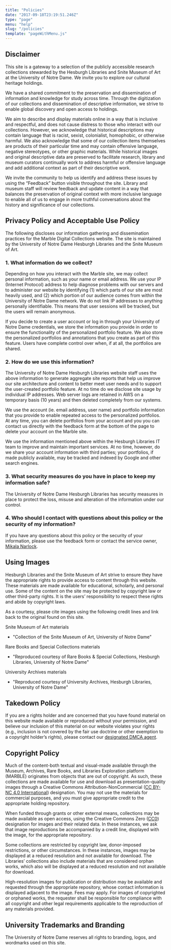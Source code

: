 ```yaml
---
title: "Policies"
date: "2017-09-18T23:19:51.246Z"
type: "page"
menu: "help"
slug: "/policies"
template: "pageWithMenu.js"
---
```

## Disclaimer
This site is a gateway to a selection of the publicly accessible research collections stewarded by the Hesburgh Libraries and Snite Museum of Art at the University of Notre Dame. We invite you to explore our cultural heritage holdings.

We have a shared commitment to the preservation and dissemination of information and knowledge for study across time. Through the digitization of our collections and dissemination of descriptive information, we strive to enable global discovery and open access to holdings.

We aim to describe and display materials online in a way that is inclusive and respectful, and does not cause distress to those who interact with our collections. However, we acknowledge that historical descriptions may contain language that is racist, sexist, colonialist, homophobic, or otherwise harmful. We also acknowledge that some of our collection items themselves are products of their particular time and may contain offensive language, negative stereotypes, or other graphic materials. While historical images and original descriptive data are preserved to facilitate research, library and museum curators continually work to address harmful or offensive language and add additional context as part of their descriptive work.

We invite the community to help us identify and address these issues by using the “Feedback” button visible throughout the site. Library and museum staff will review feedback and update content in a way that balances the preservation of original context with more inclusive language to enable all of us to engage in more truthful conversations about the history and significance of our collections.

## Privacy Policy and Acceptable Use Policy
The following discloses our information gathering and dissemination practices for the Marble Digital Collections website. The site is maintained by the University of Notre Dame Hesburgh Libraries and the Snite Museum of Art.
### 1. What information do we collect?
Depending on how you interact with the Marble site, we may collect personal information, such as your name or email address. We use your IP (Internet Protocol) address to help diagnose problems with our servers and to administer our website by identifying (1) which parts of our site are most heavily used, and (2) which portion of our audience comes from within the University of Notre Dame network. We do not link IP addresses to anything personally identifiable. This means that user sessions will be tracked, but the users will remain anonymous.

If you decide to create a user account or log in through your University of Notre Dame credentials, we store the information you provide in order to ensure the functionality of the personalized portfolio feature. We also store the personalized portfolios and annotations that you create as part of this feature. Users have complete control over when, if at all, the portfolios are shared.
### 2. How do we use this information?
The University of Notre Dame Hesburgh Libraries website staff uses the above information to generate aggregate site reports that help us improve our site architecture and content to better meet user needs and to support the user-created portfolio feature. At no time do we disclose site usage by individual IP addresses. Web server logs are retained in AWS on a temporary basis (10 years) and then deleted completely from our systems.

We use the account (ie. email address, user name) and portfolio information that you provide to enable repeated access to the personalized portfolios. At any time, you can delete portfolios from your account and you you can contact us directly with the feedback form at the bottom of the page to delete your account on the Marble site.

We use the information mentioned above within the Hesburgh Libraries IT team to improve and maintain important services. At no time, however, do we share your account information with third parties; your portfolios, if made publicly available, may be tracked and indexed by Google and other search engines.
### 3. What security measures do you have in place to keep my information safe?
The University of Notre Dame Hesburgh Libraries has security measures in place to protect the loss, misuse and alteration of the information under our control.
### 4. Who should I contact with questions about this policy or the security of my information?
If you have any questions about this policy or the security of your information, please use the feedback form or contact the service owner, [Mikala Narlock](mailto:mnarlock@nd.edu).

## Using Images
Hesburgh Libraries and the Snite Museum of Art strive to ensure they have the appropriate rights to provide access to content through this website. These materials are made available for educational, scholarly, and personal use. Some of the content on the site may be protected by copyright law or other third-party rights. It is the users’ responsibility to respect these rights and abide by copyright laws.

As a courtesy, please cite images using the following credit lines and link back to the original found on this site.

Snite Museum of Art materials
* "Collection of the Snite Museum of Art, University of Notre Dame"

Rare Books and Special Collections materials
* "Reproduced courtesy of Rare Books & Special Collections, Hesburgh Libraries, University of Notre Dame"

University Archives materials
* "Reproduced courtesy of University Archives, Hesburgh Libraries, University of Notre Dame"

## Takedown Policy  
If you are a rights holder and are concerned that you have found material on this website made available or reproduced without your permission, and believe our inclusion of this material on our website violates your rights (e.g., inclusion is not covered by the fair use doctrine or other exemption to a copyright holder’s rights), please contact our [designated DMCA agent](https://www.nd.edu/copyright/).

## Copyright Policy

Much of the content-both textual and visual-made available through the Museum, Archives, Rare Books, and Libraries Exploration platform (MARBLE) originates from objects that are out of copyright. As such, these collections are made available for use and download as presentation-quality images through a Creative Commons Attribution-NonCommercial ([CC BY-NC 4.0 International](https://creativecommons.org/licenses/by-nc/4.0/)) designation. You may not use the materials for commercial purposes, and you must give appropriate credit to the appropriate holding repository.

When funded through grants or other external means, collections may be made available as open access, using the Creative Commons Zero ([CC0](https://creativecommons.org/publicdomain/zero/1.0/)) designation for images and their related data. In these instances, we ask that image reproductions be accompanied by a credit line, displayed with the image, for the appropriate repository.

Some collections are restricted by copyright law, donor-imposed restrictions, or other circumstances. In these instances, images may be displayed at a reduced resolution and not available for download. The Libraries’ collections also include materials that are considered orphan works, which also will be displayed at a reduced resolution and not available for download.

High-resolution images for publication or distribution may be available and requested through the appropriate repository, whose contact information is displayed adjacent to the image. Fees may apply. For images of copyrighted or orphaned works, the requester shall be responsible for compliance with all copyright and other legal requirements applicable to the reproduction of any materials provided.  

## University Trademarks and Branding
The University of Notre Dame reserves all rights to branding, logos, and wordmarks used on this site.
